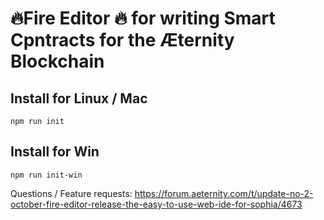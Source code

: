 # 🔥Fire Editor 🔥 for writing Smart Cpntracts for the Æternity Blockchain

## Install for Linux / Mac

```npm run init```


## Install for Win

```npm run init-win```

Questions / Feature requests: https://forum.aeternity.com/t/update-no-2-october-fire-editor-release-the-easy-to-use-web-ide-for-sophia/4673

